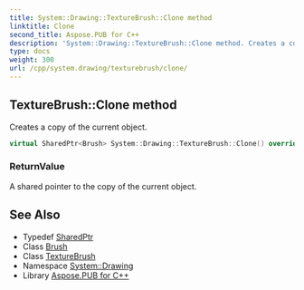```yaml
---
title: System::Drawing::TextureBrush::Clone method
linktitle: Clone
second_title: Aspose.PUB for C++
description: 'System::Drawing::TextureBrush::Clone method. Creates a copy of the current object in C++.'
type: docs
weight: 300
url: /cpp/system.drawing/texturebrush/clone/
---
```

## TextureBrush::Clone method


Creates a copy of the current object.

```cpp
virtual SharedPtr<Brush> System::Drawing::TextureBrush::Clone() override
```


### ReturnValue

A shared pointer to the copy of the current object.

## See Also

* Typedef [SharedPtr](../../../system/sharedptr/)
* Class [Brush](../../brush/)
* Class [TextureBrush](../)
* Namespace [System::Drawing](../../)
* Library [Aspose.PUB for C++](../../../)
